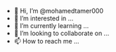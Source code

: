 - 👋 Hi, I’m @mohamedtamer000
- 👀 I’m interested in ...
- 🌱 I’m currently learning ...
- 💞️ I’m looking to collaborate on ...
- 📫 How to reach me ...

<!---
mohamedtamer000/mohamedtamer000 is a ✨ special ✨ repository because its `README.md` (this file) appears on your GitHub profile.
You can click the Preview link to take a look at your changes.
---
subscribe chunnel https://www.youtube.com/channel/UCdUucKX_q9913Oj4jd39PcA

